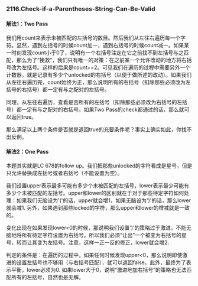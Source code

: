 ### 2116.Check-if-a-Parentheses-String-Can-Be-Valid

#### 解法1：Two Pass
我们用count来表示未被匹配的左括号的数目。然后我们从左往右遍历每一个字符。显然，遇到左括号的时候count加一，遇到右括号的时候count减一。如果某一时刻发现count小于0了，说明有一个右括号注定在它之前找不到左括号与之匹配，那么为了“挽救”，我们只有唯一的对策：在之前某一个允许改动的地方将右括号改为左括号。这样的后果是count+=2。可见我们在遍历的过程中需要另外一个计数器，就是记录有多少个unlocked的右括号（以便于做所述的改动）。如果我们从左往右遍历完，count始终为正，那么说明所有的右括号（扣除那些必须改为左括号的右括号）都一定有与之配对的左括号。

同理，从左往右遍历，查看是否所有的左括号（扣除那些必须改为右括号的左括号）都一定有与之配对的右括号。如果Two Pass的check都通过的话，那么就可以返回true。

那么满足以上两个条件是否就是返回true的充要条件呢？事实上确实如此，你找不出反例。

#### 解法2：One Pass
本题其实就是LC 678的follow up。我们把那些unlocked的字符看成是星号，但是只允许替换成左括号或者右括号（不能设置为空）。

我们设置upper表示最多可能有多少个未被匹配的左括号，lower表示最少可能有多少个未被匹配的左括号。upper和lower的区别就在于对于那些待定字符如何处理：如果我们无脑设为'('的话，upper就会增1，如果无脑设为')'的话，那么lower就会减1. 另外，如果遇到那些locked的字符，那么upper和lower的增减就是一致的。

变化出现在如果发现lower<0的时候，那说明我们设置')'的策略过于激进，不能无脑地将所有待定字符设置为右括号。所以我们必须“让出”一个被变为右括号的星号，转而让其变为左括号。注意，这样一正一反的修正，lower就会增2.

判定的条件是：在遍历的过程中，如果任何时候发现upper<0，那么说明即使激进的设置左括号也不够用（与右括号匹配），就可以返回false。此外，最终为了表示平衡，lower必须为0. 如果lower大于0，说明“激进地加右括号”的策略也无法匹配所有的左括号，自然也是无解。
